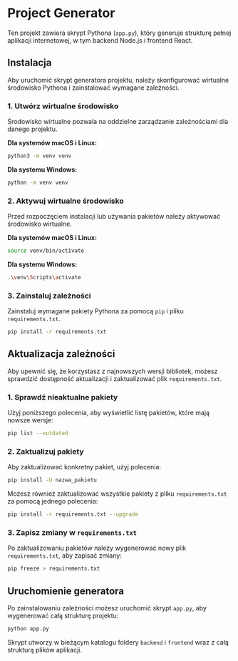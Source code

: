 # Project Generator

Ten projekt zawiera skrypt Pythona (`app.py`), który generuje strukturę pełnej aplikacji internetowej, w tym backend Node.js i frontend React.

## Instalacja

Aby uruchomić skrypt generatora projektu, należy skonfigurować wirtualne środowisko Pythona i zainstalować wymagane zależności.

### 1. Utwórz wirtualne środowisko

Środowisko wirtualne pozwala na oddzielne zarządzanie zależnościami dla danego projektu.

**Dla systemów macOS i Linux:**
```bash
python3 -m venv venv
```

**Dla systemu Windows:**
```bash
python -m venv venv
```

### 2. Aktywuj wirtualne środowisko

Przed rozpoczęciem instalacji lub używania pakietów należy aktywować środowisko wirtualne.

**Dla systemów macOS i Linux:**
```bash
source venv/bin/activate
```

**Dla systemu Windows:**
```bash
.\venv\Scripts\activate
```

### 3. Zainstaluj zależności

Zainstaluj wymagane pakiety Pythona za pomocą `pip` i pliku `requirements.txt`.

```bash
pip install -r requirements.txt
```

## Aktualizacja zależności

Aby upewnić się, że korzystasz z najnowszych wersji bibliotek, możesz sprawdzić dostępność aktualizacji i zaktualizować plik `requirements.txt`.

### 1. Sprawdź nieaktualne pakiety

Użyj poniższego polecenia, aby wyświetlić listę pakietów, które mają nowsze wersje:

```bash
pip list --outdated
```

### 2. Zaktualizuj pakiety

Aby zaktualizować konkretny pakiet, użyj polecenia:

```bash
pip install -U nazwa_pakietu
```

Możesz również zaktualizować wszystkie pakiety z pliku `requirements.txt` za pomocą jednego polecenia:

```bash
pip install -r requirements.txt --upgrade
```

### 3. Zapisz zmiany w `requirements.txt`

Po zaktualizowaniu pakietów należy wygenerować nowy plik `requirements.txt`, aby zapisać zmiany:

```bash
pip freeze > requirements.txt
```

## Uruchomienie generatora

Po zainstalowaniu zależności możesz uruchomić skrypt `app.py`, aby wygenerować całą strukturę projektu:

```bash
python app.py
```

Skrypt utworzy w bieżącym katalogu foldery `backend` i `frontend` wraz z całą strukturą plików aplikacji.